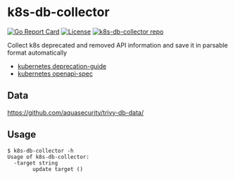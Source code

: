 # k8s-db-collector

[![Go Report Card][report-card-img]][report-card]
[![License][license-img]][license]
[![k8s-db-collector repo](https://github.com/aquasecurity/k8s-db-collector/actions/workflows/update.yml/badge.svg)](https://github.com/aquasecurity/k8s-db-collecotr/actions/workflows/update.yml)

[report-card-img]: https://goreportcard.com/badge/github.com/aquasecurity/k8s-db-collector
[report-card]: https://goreportcard.com/report/github.com/aquasecurity/k8s-db-collector
[license-img]: https://img.shields.io/badge/License-Apache%202.0-blue.svg
[license]: https://github.com/aquasecurity/k8s-db-collector/blob/main/LICENSE

Collect k8s deprecated and removed API information and save it in parsable format automatically
 - [kubernetes deprecation-guide](https://raw.githubusercontent.com/kubernetes/website/main/content/en/docs/reference/using-api/deprecation-guide.md)
 - [kubernetes openapi-spec](https://raw.githubusercontent.com/kubernetes/kubernetes/master/api/openapi-spec/swagger.json)

## Data
https://github.com/aquasecurity/trivy-db-data/

## Usage

```
$ k8s-db-collector -h
Usage of k8s-db-collector:
  -target string
        update target ()
```
